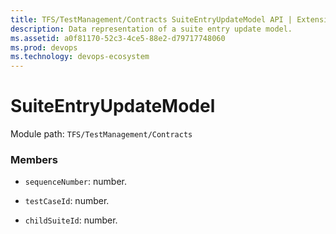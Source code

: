 ```yaml
---
title: TFS/TestManagement/Contracts SuiteEntryUpdateModel API | Extensions for Azure DevOps Services
description: Data representation of a suite entry update model.
ms.assetid: a0f81170-52c3-4ce5-88e2-d79717748060
ms.prod: devops
ms.technology: devops-ecosystem
---
```


# SuiteEntryUpdateModel

Module path: `TFS/TestManagement/Contracts`


### Members

* `sequenceNumber`: number.

* `testCaseId`: number.

* `childSuiteId`: number. 

